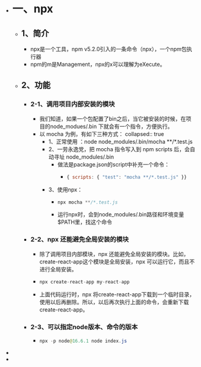 - # 一、npx
	- ## 1、简介
		- npx是一个工具，npm v5.2.0引入的一条命令（npx），一个npm包执行器
		- npm的m是Management，npx的x可以理解为eXecute。
	- ## 2、功能
		- ### 2-1、调用项目内部安装的模块
			- 我们知道，如果一个包配置了bin之后，当它被安装的时候，在项目的node_modues/.bin 下就会有一个指令，方便执行。
			- 以 mocha 为例，有如下三种方式：
			  collapsed:: true
				- 1、正常使用 ：node node_modules/.bin/mocha **/*.test.js
				- 2、一劳永逸党，把 mocha 指令写入到 npm scripts 后，会自动寻址 node_modules/.bin
					- 做法是package.json的script中补充一个命令：
						- ```js
						  { scripts: { "test": "mocha **/*.test.js" }}
						  ```
				- 3、使用npx：
					- ```js
					  npx mocha **/*.test.js
					  ```
					- 运行npx时，会到node_modules/.bin路径和环境变量$PATH里，找这个命令
		- ### 2-2、npx 还能避免全局安装的模块
			- 除了调用项目内部模块，npx 还能避免全局安装的模块。比如，create-react-app这个模块是全局安装，npx 可以运行它，而且不进行全局安装。
			- ```java
			  npx create-react-app my-react-app
			  ```
			- 上面代码运行时，npx 将create-react-app下载到一个临时目录，使用以后再删除。所以，以后再次执行上面的命令，会重新下载create-react-app。
		- ### 2-3、可以指定node版本、命令的版本
			- ```java
			  npx -p node@16.6.1 node index.js
			  ```
-
-